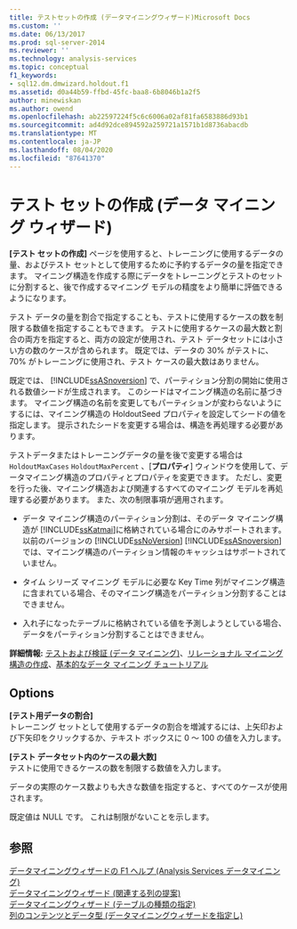 ```yaml
---
title: テストセットの作成 (データマイニングウィザード)Microsoft Docs
ms.custom: ''
ms.date: 06/13/2017
ms.prod: sql-server-2014
ms.reviewer: ''
ms.technology: analysis-services
ms.topic: conceptual
f1_keywords:
- sql12.dm.dmwizard.holdout.f1
ms.assetid: d0a44b59-ffbd-45fc-baa8-6b8046b1a2f5
author: minewiskan
ms.author: owend
ms.openlocfilehash: ab22597224f5c6c6006a02af81fa6583886d93b1
ms.sourcegitcommit: ad4d92dce894592a259721a1571b1d8736abacdb
ms.translationtype: MT
ms.contentlocale: ja-JP
ms.lasthandoff: 08/04/2020
ms.locfileid: "87641370"
---
```

# <a name="create-testing-set-data-mining-wizard"></a>テスト セットの作成 (データ マイニング ウィザード)
  **[テスト セットの作成]** ページを使用すると、トレーニングに使用するデータの量、およびテスト セットとして使用するために予約するデータの量を指定できます。 マイニング構造を作成する際にデータをトレーニングとテストのセットに分割すると、後で作成するマイニング モデルの精度をより簡単に評価できるようになります。  
  
 テスト データの量を割合で指定することも、テストに使用するケースの数を制限する数値を指定することもできます。 テストに使用するケースの最大数と割合の両方を指定すると、両方の設定が使用され、テスト データセットには小さい方の数のケースが含められます。 既定では、データの 30% がテストに、70% がトレーニングに使用され、テスト ケースの最大数はありません。  
  
 既定では、 [!INCLUDE[ssASnoversion](../includes/ssasnoversion-md.md)] で、パーティション分割の開始に使用される数値シードが生成されます。 このシードはマイニング構造の名前に基づきます。 マイニング構造の名前を変更してもパーティションが変わらないようにするには、マイニング構造の HoldoutSeed プロパティを設定してシードの値を指定します。 提示されたシードを変更する場合は、構造を再処理する必要があります。  
  
 テストデータまたはトレーニングデータの量を後で変更する場合は `HoldoutMaxCases` `HoldoutMaxPercent` 、[**プロパティ**] ウィンドウを使用して、データマイニング構造のプロパティとプロパティを変更できます。 ただし、変更を行った後、マイニング構造および関連するすべてのマイニング モデルを再処理する必要があります。 また、次の制限事項が適用されます。  
  
-   データ マイニング構造のパーティション分割は、そのデータ マイニング構造が [!INCLUDE[ssKatmai](../includes/sskatmai-md.md)]に格納されている場合にのみサポートされます。 以前のバージョンの [!INCLUDE[ssNoVersion](../includes/ssnoversion-md.md)] [!INCLUDE[ssASnoversion](../includes/ssasnoversion-md.md)] では、マイニング構造のパーティション情報のキャッシュはサポートされていません。  
  
-   タイム シリーズ マイニング モデルに必要な Key Time 列がマイニング構造に含まれている場合、そのマイニング構造をパーティション分割することはできません。  
  
-   入れ子になったテーブルに格納されている値を予測しようとしている場合、データをパーティション分割することはできません。  
  
 **詳細情報:** [テストおよび検証 &#40;データ マイニング&#41;](data-mining/testing-and-validation-data-mining.md)、[リレーショナル マイニング構造の作成](data-mining/create-a-relational-mining-structure.md)、[基本的なデータ マイニング チュートリアル](../../2014/tutorials/basic-data-mining-tutorial.md)  
  
## <a name="options"></a>Options  
 **[テスト用データの割合]**  
 トレーニング セットとして使用するデータの割合を増減するには、上矢印および下矢印をクリックするか、テキスト ボックスに 0 ～ 100 の値を入力します。  
  
 **[テスト データセット内のケースの最大数]**  
 テストに使用できるケースの数を制限する数値を入力します。  
  
 データの実際のケース数よりも大きな数値を指定すると、すべてのケースが使用されます。  
  
 既定値は NULL です。 これは制限がないことを示します。  
  
## <a name="see-also"></a>参照  
 [データマイニングウィザードの F1 ヘルプ &#40;Analysis Services データマイニング&#41;](data-mining-wizard-f1-help-analysis-services-data-mining.md)   
 [データマイニングウィザード &#40;関連する列の提案&#41;](suggest-related-columns-data-mining-wizard.md)   
 [データマイニングウィザード &#40;テーブルの種類の指定&#41;](specify-table-types-data-mining-wizard.md)   
 [列のコンテンツとデータ型 &#40;データマイニングウィザードを指定し&#41;](specify-the-column-s-content-and-data-type-data-mining-wizard.md)  
  
  
